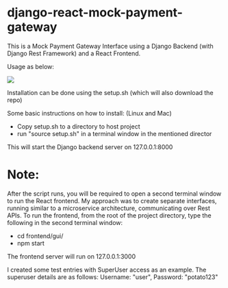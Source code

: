 # django-react-mock-payment-gateway

This is a Mock Payment Gateway Interface using a Django Backend (with Django Rest Framework) and a React Frontend.

Usage as below:

![](usage.gif)


Installation can be done using the setup.sh (which will also download the repo)

Some basic instructions on how to install: (Linux and Mac)
- Copy setup.sh to a directory to host project
- run "source setup.sh" in a terminal window in the mentioned director

This will start the Django backend server on 127.0.0.1:8000


# Note:
After the script runs, you will be required to open a second terminal window to run the React frontend. My approach was to create separate interfaces, running similar to a microservice architecture, communicating over Rest APIs.
To run the frontend, from the root of the project directory, type the following in the second terminal window:

- cd frontend/gui/
- npm start

The frontend server will run on 127.0.0.1:3000

I created some test entries with SuperUser access as an example. The superuser details are as follows:
Username: "user",
Password: "potato123"
